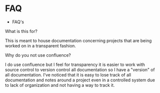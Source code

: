# FAQ

* FAQ's

What is this for?

This is meant to house documentation concerning projects that are being worked on in a transparent fashion.

Why do you not use confluence?

I do use confluence but I feel for transparency it is easier to work with source control to version control all documentation so I have a "version" of all documentation.  I've noticed that it is easy to lose track of all documentation and notes around a project even in a controlled system due to lack of organization and not having a way to track it.
